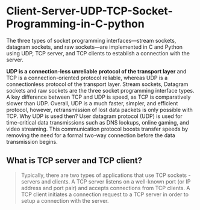 # Client-Server-UDP-TCP-Socket-Programming-in-C-python
The three types of socket programming interfaces—stream sockets, datagram sockets, and raw sockets—are implemented in C and Python using UDP, TCP server, and TCP clients to establish a connection with the server.

**UDP is a connection-less unreliable protocol of the transport layer** and TCP is a connection-oriented protocol reliable, whereas UDP is a connectionless protocol of the transport layer. Stream sockets, Datagram sockets and raw sockets are the three socket programming interface types. A key difference between TCP and UDP is speed, as TCP is comparatively slower than UDP. Overall, UDP is a much faster, simpler, and efficient protocol, however, retransmission of lost data packets is only possible with TCP. Why UDP is used then? User datagram protocol (UDP) is used for time-critical data transmissions such as DNS lookups, online gaming, and video streaming. This communication protocol boosts transfer speeds by removing the need for a formal two-way connection before the data transmission begins.

## What is TCP server and TCP client?

>Typically, there are two types of applications that use TCP sockets - servers and clients. A TCP server listens on a well-known port (or IP address and port pair) and accepts connections from TCP clients. A TCP client initiates a connection request to a TCP server in order to setup a connection with the server.
